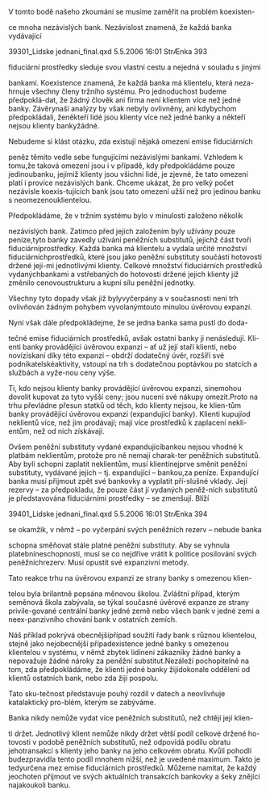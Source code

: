 
V tomto bodě našeho zkoumání se musíme zaměřit na problém koexisten-

ce mnoha nezávislých bank. Nezávislost znamená, že každá banka vydávající

39301_Lidske jednani_final.qxd 5.5.2006 16:01 StrÆnka 393

fiduciární prostředky sleduje svou vlastní cestu a nejedná v souladu s jinými

bankami. Koexistence znamená, že každá banka má klientelu, která neza-hrnuje všechny členy tržního systému. Pro jednoduchost budeme předpoklá-dat, že žádný člověk ani firma není klientem více než jedné banky. Závěrynaší analýzy by však nebyly ovlivněny, ani kdybychom předpokládali, ženěkteří lidé jsou klienty více než jedné banky a někteří nejsou klienty bankyžádné.

Nebudeme si klást otázku, zda existují nějaká omezení emise fiduciárních

peněz těmito vedle sebe fungujícími nezávislými bankami. Vzhledem k tomu,že taková omezení jsou i v případě, kdy předpokládáme pouze jedinoubanku, jejímiž klienty jsou všichni lidé, je zjevné, že tato omezení platí i províce nezávislých bank. Chceme ukázat, že pro velký počet nezávisle koexis-tujících bank jsou tato omezení užší než pro jedinou banku s neomezenouklientelou.

Předpokládáme, že v tržním systému bylo v minulosti založeno několik

nezávislých bank. Zatímco před jejich založením byly užívány pouze peníze,tyto banky zavedly užívání peněžních substitutů, jejichž část tvoří fiduciárníprostředky. Každá banka má klientelu a vydala určité množství fiduciárníchprostředků, které jsou jako peněžní substituty součástí hotovosti držené její-mi jednotlivými klienty. Celkové množství fiduciárních prostředků vydanýchbankami a vstřebaných do hotovosti držené jejich klienty již změnilo cenovoustrukturu a kupní sílu peněžní jednotky.

Všechny tyto dopady však již bylyvyčerpány a v současnosti není trh ovlivňován žádným pohybem vyvolanýmtouto minulou úvěrovou expanzí.

Nyní však dále předpokládejme, že se jedna banka sama pustí do doda-

tečné emise fiduciárních prostředků, avšak ostatní banky ji nenásledují. Kli-enti banky provádějící úvěrovou expanzi – ať už její staří klienti, nebo novízískaní díky této expanzi – obdrží dodatečný úvěr, rozšíří své podnikatelskéaktivity, vstoupí na trh s dodatečnou poptávkou po statcích a službách a vyže-nou ceny výše.

Ti, kdo nejsou klienty banky provádějící úvěrovou expanzi, sinemohou dovolit kupovat za tyto vyšší ceny; jsou nuceni své nákupy omezit.Proto na trhu převládne přesun statků od těch, kdo klienty nejsou, ke klien-tům banky provádějící úvěrovou expanzi (expandující banky). Klienti kupujíod neklientů více, než jim prodávají; mají více prostředků k zaplacení nekli-entům, než od nich získávají.

Ovšem peněžní substituty vydané expandujícíbankou nejsou vhodné k platbám neklientům, protože pro ně nemají charak-ter peněžních substitutů. Aby byli schopni zaplatit neklientům, musí klientinejprve směnit peněžní substituty, vydávané jejich – tj. expandující – bankou,za peníze. Expandující banka musí přijmout zpět své bankovky a vyplatit pří-slušné vklady. Její rezervy – za předpokladu, že pouze část jí vydaných peněž-ních substitutů je představována fiduciárními prostředky – se zmenšují. Blíží

39401_Lidske jednani_final.qxd 5.5.2006 16:01 StrÆnka 394

se okamžik, v němž – po vyčerpání svých peněžních rezerv – nebude banka

schopna směňovat stále platné peněžní substituty. Aby se vyhnula platebníneschopnosti, musí se co nejdříve vrátit k politice posilování svých peněžníchrezerv. Musí opustit své expanzivní metody.

Tato reakce trhu na úvěrovou expanzi ze strany banky s omezenou klien-

telou byla brilantně popsána měnovou školou. Zvláštní případ, kterým seměnová škola zabývala, se týkal současné úvěrové expanze ze strany privile-gované centrální banky jedné země nebo všech bank v jedné zemi a neex-panzivního chování bank v ostatních zemích.

Náš příklad pokrývá obecnějšípřípad soužití řady bank s různou klientelou, stejně jako nejobecnější případexistence jedné banky s omezenou klientelou v systému, v němž zbytek lidínení zákazníky žádné banky a nepovažuje žádné nároky za peněžní substitut.Nezáleží pochopitelně na tom, zda předpokládáme, že klienti jedné banky žijídokonale odděleni od klientů ostatních bank, nebo zda žijí pospolu.

Tato sku-tečnost představuje pouhý rozdíl v datech a neovlivňuje katalaktický pro-blém, kterým se zabýváme.

Banka nikdy nemůže vydat více peněžních substitutů, než chtějí její klien-

ti držet. Jednotlivý klient nemůže nikdy držet větší podíl celkové držené ho-tovosti v podobě peněžních substitutů, než odpovídá podílu obratu jehotransakcí s klienty jeho banky na jeho celkovém obratu. Kvůli pohodlí budezpravidla tento podíl mnohem nižší, než je uvedené maximum. Takto je tedyurčena mez emise fiduciárních prostředků. Můžeme namítat, že každý jeochoten přijmout ve svých aktuálních transakcích bankovky a šeky znějící najakoukoli banku.
